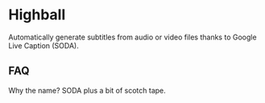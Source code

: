 # Highball

Automatically generate subtitles from audio or video files thanks to Google Live Caption (SODA).

## FAQ

Why the name? SODA plus a bit of scotch tape.
